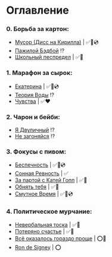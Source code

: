 # Оглавление

### 0. Борьба за картон:
  - [Мусор (Дисс на Кирилла)](/poems/Junk.md) | ✅💙💿
  - [Пажилой Бэдбой](/poems/OldBadBoy.md) ⁉
  - [Школьный песпредел](/poems/SchoolMayhem.md) | ✅💙
  
### 1. Марафон за сырок:
  - [Екатерина](/poems/Ekaterina.md) | ✅💙💿
  - [Теория Воды](/narrations/TheTheoryOfWater.md) ⁉
  - [Чувства](/poems/Feelings.md) | ✅❤
  
### 2. Чарон и бейби:
  - [Я Двуличный](/poems/ImTwoFaced.md) ⁉
  - [Не загоняйся](/poems/DontCatchUp.md) ⁉

### 3. Фокусы с пивом:
  - [Беспечность](/poems/Carelessness.md) | ✅💛💿
  - [Сонная Ревность](/narrations/SleppyJealousy.md) | ✅
  - [За партой с Катей Гопп](/narrations/AtTheDeskWithGopp.md) | ✅💜
  - [Обнять тебя](/poems/HugYou.md) | ✅💛
  - [Смутное Время](/poems/TimeOfTroubles.md) | ✅💜💿

### 4. Политическое мурчание:
  - [Невербальная тоска](/poems/NonverbalSadness.md) | ✅💜
  - [Потеряно счастье](/poems/LostHappiness.md) | ✅💜
  - [Всё оказалось гораздо проще](/poems/EverythingSeemToBeEasier.md) | ⭕💛
  - [Ron de Signey](/narrations/RonDeSigney.md) | ⭕
